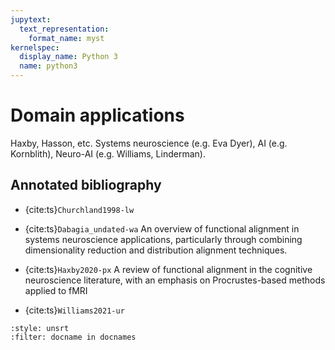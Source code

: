 ```yaml
---
jupytext:
  text_representation:
    format_name: myst
kernelspec:
  display_name: Python 3
  name: python3
---
```


# Domain applications

Haxby, Hasson, etc.
Systems neuroscience (e.g. Eva Dyer), AI (e.g. Kornblith), Neuro-AI (e.g. Williams, Linderman).

## Annotated bibliography

* {cite:ts}`Churchland1998-lw`

* {cite:ts}`Dabagia_undated-wa`
  An overview of functional alignment in systems neuroscience applications, particularly through combining dimensionality reduction and distribution alignment techniques.

* {cite:ts}`Haxby2020-px`
  A review of functional alignment in the cognitive neuroscience literature, with an emphasis on Procrustes-based methods applied to fMRI

* {cite:ts}`Williams2021-ur`

```{bibliography}
:style: unsrt
:filter: docname in docnames
```
